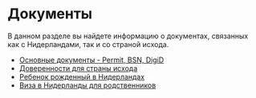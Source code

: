 # Документы

В данном разделе вы найдете информацию о документах, связанных как с Нидерландами, так и со страной исхода. 

* [Основные документы - Permit, BSN, DigiD](./docs.md)
* [Доверенности для страны исхода](./notary.md)
* [Ребенок рожденный в Нидерландах](./newborn.md)
* [Виза в Нидерланды для родственников](./visa.md)
